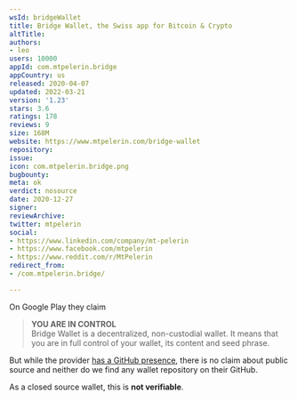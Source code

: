 ```yaml
---
wsId: bridgeWallet
title: Bridge Wallet, the Swiss app for Bitcoin & Crypto
altTitle: 
authors:
- leo
users: 10000
appId: com.mtpelerin.bridge
appCountry: us
released: 2020-04-07
updated: 2022-03-21
version: '1.23'
stars: 3.6
ratings: 178
reviews: 9
size: 168M
website: https://www.mtpelerin.com/bridge-wallet
repository: 
issue: 
icon: com.mtpelerin.bridge.png
bugbounty: 
meta: ok
verdict: nosource
date: 2020-12-27
signer: 
reviewArchive: 
twitter: mtpelerin
social:
- https://www.linkedin.com/company/mt-pelerin
- https://www.facebook.com/mtpelerin
- https://www.reddit.com/r/MtPelerin
redirect_from:
- /com.mtpelerin.bridge/

---
```


On Google Play they claim

> **YOU ARE IN CONTROL**<br>
  Bridge Wallet is a decentralized, non-custodial wallet. It means that you are
  in full control of your wallet, its content and seed phrase.

But while the provider [has a GitHub presence](https://github.com/MtPelerin),
there is no claim about public source and neither do we find any wallet
repository on their GitHub.

As a closed source wallet, this is **not verifiable**.
